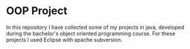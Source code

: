 # OOP Project

In this repository I have collected some of my projects in java, developed during the bachelor's object oriented programming course.
For these projects I used Eclipse with apache subversion.
